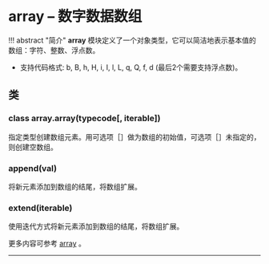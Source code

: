 # **array** – 数字数据数组

!!! abstract "简介"
    **array**  模块定义了一个对象类型，它可以简洁地表示基本值的数组：字符、整数、浮点数。

- 支持代码格式: b, B, h, H, i, I, l, L, q, Q, f, d (最后2个需要支持浮点数)。

## 类

### **class array.array**(typecode[, iterable])  
  指定类型创建数组元素。用可选项［］做为数组的初始值，可选项［］未指定的，则创建空数组。

### **append**(val)  
  将新元素添加到数组的结尾，将数组扩展。

### **extend**(iterable)  
  使用迭代方式将新元素添加到数组的结尾，将数组扩展。

更多内容可参考  [array](https://docs.python.org/3/library/array.html) 。

----------